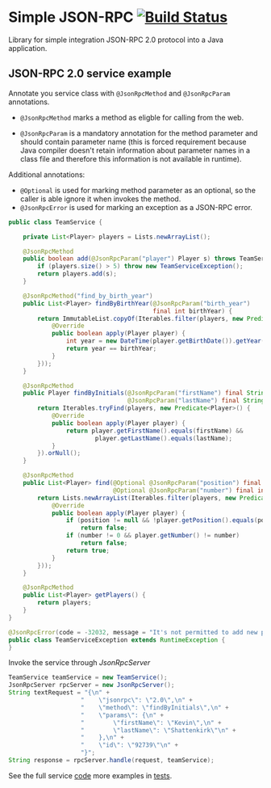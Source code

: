 Simple JSON-RPC [![Build Status](https://travis-ci.org/arteam/simple-json-rpc.png?branch=master)](https://travis-ci.org/arteam/simple-json-rpc)
===================

Library for simple integration JSON-RPC 2.0 protocol into a Java application.

## JSON-RPC 2.0 service example

Annotate you service class with `@JsonRpcMethod` and `@JsonRpcParam` annotations.

* `@JsonRpcMethod` marks a method as eligble for calling from the web.

* `@JsonRpcParam` is a mandatory annotation for the method parameter and should contain parameter name (this is forced requirement because Java compiler doesn't retain information about parameter names in a class file and therefore this information is not available in runtime).

Additional annotations:

* `@Optional` is used for marking method parameter as an optional, so the caller is able ignore it when invokes the method. 
* `@JsonRpcError` is used for marking an exception as a JSON-RPC error.

```java
public class TeamService {

    private List<Player> players = Lists.newArrayList();

    @JsonRpcMethod
    public boolean add(@JsonRpcParam("player") Player s) throws TeamServiceException {
        if (players.size() > 5) throw new TeamServiceException();
        return players.add(s);
    }

    @JsonRpcMethod("find_by_birth_year")
    public List<Player> findByBirthYear(@JsonRpcParam("birth_year") 
                                        final int birthYear) {
        return ImmutableList.copyOf(Iterables.filter(players, new Predicate<Player>() {
            @Override
            public boolean apply(Player player) {
                int year = new DateTime(player.getBirthDate()).getYear();
                return year == birthYear;
            }
        }));
    }

    @JsonRpcMethod
    public Player findByInitials(@JsonRpcParam("firstName") final String firstName,
                                 @JsonRpcParam("lastName") final String lastName) {
        return Iterables.tryFind(players, new Predicate<Player>() {
            @Override
            public boolean apply(Player player) {
                return player.getFirstName().equals(firstName) &&
                        player.getLastName().equals(lastName);
            }
        }).orNull();
    }

    @JsonRpcMethod
    public List<Player> find(@Optional @JsonRpcParam("position") final Position position,
                             @Optional @JsonRpcParam("number") final int number) {
        return Lists.newArrayList(Iterables.filter(players, new Predicate<Player>() {
            @Override
            public boolean apply(Player player) {
                if (position != null && !player.getPosition().equals(position)) 
                    return false;
                if (number != 0 && player.getNumber() != number) 
                    return false;
                return true;
            }
        }));
    }

    @JsonRpcMethod
    public List<Player> getPlayers() {
        return players;
    }
}    

@JsonRpcError(code = -32032, message = "It's not permitted to add new players")
public class TeamServiceException extends RuntimeException {
}
```

Invoke the service through *JsonRpcServer*

```java
TeamService teamService = new TeamService();
JsonRpcServer rpcServer = new JsonRpcServer();
String textRequest = "{\n" +
                    "    \"jsonrpc\": \"2.0\",\n" +
                    "    \"method\": \"findByInitials\",\n" +
                    "    \"params\": {\n" +
                    "        \"firstName\": \"Kevin\",\n" +
                    "        \"lastName\": \"Shattenkirk\"\n" +
                    "    },\n" +
                    "    \"id\": \"92739\"\n" +
                    "}";
String response = rpcServer.handle(request, teamService);
```

See the full service [code](https://github.com/arteam/simple-json-rpc/blob/master/src/test/java/com/github/arteam/json/rpc/simple/service/TeamService.java) more examples in [tests](https://github.com/arteam/simple-json-rpc/tree/master/src/test/java/com/github/arteam/json/rpc/simple).
